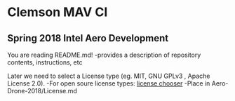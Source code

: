 # Clemson MAV CI 
## Spring 2018 Intel Aero Development

You are reading README.md!
-provides a description of repository contents, instructions, etc

Later we need to select a License type (eg. MIT,  GNU GPLv3 , Apache License 2.0).
-For open soure license types: [license chooser](https://choosealicense.com/)
-Place in Aero-Drone-2018/License.md
